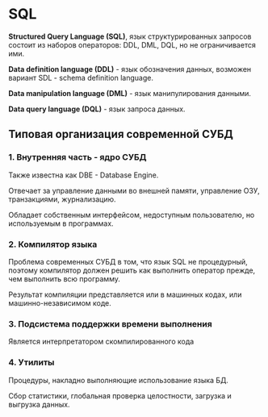 # SQL

**Structured Query Language (SQL)**, язык структурированных запросов состоит из наборов операторов: DDL, DML, DQL, но не ограничивается ими.

**Data definition language (DDL)** - язык обозначения данных, возможен вариант SDL - schema definition language.

**Data manipulation language (DML)** - язык манипулирования данными.

**Data query language (DQL)** - язык запроса данных.

## Типовая организация современной СУБД

### 1. Внутренняя часть - ядро СУБД

Также известна как DBE - Database Engine.

Отвечает за управление данными во внешней памяти, управление ОЗУ, транзакциями, журнализацию.

Обладает собственным интерфейсом, недоступным пользователю, но используемым в программах.

### 2. Компилятор языка

Проблема современных СУБД в том, что язык SQL не процедурный, поэтому компилятор должен решить как выполнить оператор прежде, чем выполнить всю программу.

Результат компиляции представляется или в машинных кодах, или машинно-независимом коде.

### 3. Подсистема поддержки времени выполнения

Является интерпретатором скомпилированного кода

### 4. Утилиты

Процедуры, накладно выполняющие использование языка БД.

Сбор статистики, глобальная проверка целостности, загрузка и выгрузка данных.


